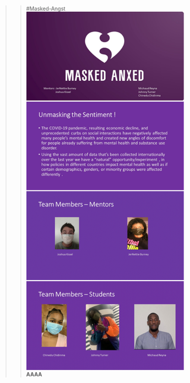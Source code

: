 >>#Masked-Angst
![alt text](Slide1.JPG)
![alt text](Slide2.JPG)
![alt text](Slide3.JPG)
![alt text](Slide4.JPG)
**AAAA**
